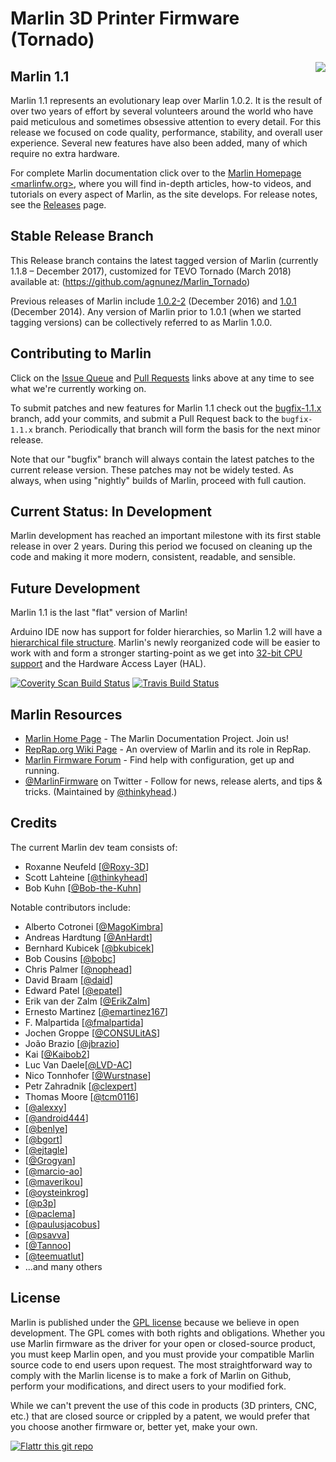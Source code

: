 # Marlin 3D Printer Firmware (Tornado)
<img align="right" src="../../raw/1.1.x/buildroot/share/pixmaps/logo/marlin-250.png" />

## Marlin 1.1

Marlin 1.1 represents an evolutionary leap over Marlin 1.0.2. It is the result of over two years of effort by several volunteers around the world who have paid meticulous and sometimes obsessive attention to every detail. For this release we focused on code quality, performance, stability, and overall user experience. Several new features have also been added, many of which require no extra hardware.

For complete Marlin documentation click over to the [Marlin Homepage <marlinfw.org>](http://marlinfw.org/), where you will find in-depth articles, how-to videos, and tutorials on every aspect of Marlin, as the site develops. For release notes, see the [Releases](https://github.com/MarlinFirmware/Marlin/releases) page.

## Stable Release Branch

This Release branch contains the latest tagged version of Marlin (currently 1.1.8 – December 2017), customized for TEVO Tornado (March 2018) available at: (https://github.com/agnunez/Marlin_Tornado)

Previous releases of Marlin include [1.0.2-2](https://github.com/MarlinFirmware/Marlin/tree/1.0.2-2) (December 2016) and [1.0.1](https://github.com/MarlinFirmware/Marlin/tree/1.0.1) (December 2014). Any version of Marlin prior to 1.0.1 (when we started tagging versions) can be collectively referred to as Marlin 1.0.0.

## Contributing to Marlin

Click on the [Issue Queue](https://github.com/MarlinFirmware/Marlin/issues) and [Pull Requests](https://github.com/MarlinFirmware/Marlin/pulls) links above at any time to see what we're currently working on.

To submit patches and new features for Marlin 1.1 check out the [bugfix-1.1.x](https://github.com/MarlinFirmware/Marlin/tree/bugfix-1.1.x) branch, add your commits, and submit a Pull Request back to the `bugfix-1.1.x` branch. Periodically that branch will form the basis for the next minor release.

Note that our "bugfix" branch will always contain the latest patches to the current release version. These patches may not be widely tested. As always, when using "nightly" builds of Marlin, proceed with full caution.

## Current Status: In Development

Marlin development has reached an important milestone with its first stable release in over 2 years. During this period we focused on cleaning up the code and making it more modern, consistent, readable, and sensible.

## Future Development

Marlin 1.1 is the last "flat" version of Marlin!

Arduino IDE now has support for folder hierarchies, so Marlin 1.2 will have a [hierarchical file structure](https://github.com/MarlinFirmware/Marlin/tree/breakup-marlin-idea). Marlin's newly reorganized code will be easier to work with and form a stronger starting-point as we get into [32-bit CPU support](https://github.com/MarlinFirmware/Marlin/tree/32-Bit-RCBugFix-new) and the Hardware Access Layer (HAL).

[![Coverity Scan Build Status](https://scan.coverity.com/projects/2224/badge.svg)](https://scan.coverity.com/projects/2224)
[![Travis Build Status](https://travis-ci.org/MarlinFirmware/Marlin.svg)](https://travis-ci.org/MarlinFirmware/Marlin)

## Marlin Resources

- [Marlin Home Page](http://marlinfw.org/) - The Marlin Documentation Project. Join us!
- [RepRap.org Wiki Page](http://reprap.org/wiki/Marlin) - An overview of Marlin and its role in RepRap.
- [Marlin Firmware Forum](http://forums.reprap.org/list.php?415) - Find help with configuration, get up and running.
- [@MarlinFirmware](https://twitter.com/MarlinFirmware) on Twitter - Follow for news, release alerts, and tips & tricks. (Maintained by [@thinkyhead](https://github.com/thinkyhead).)

## Credits

The current Marlin dev team consists of:
 - Roxanne Neufeld [[@Roxy-3D](https://github.com/Roxy-3D)]
 - Scott Lahteine [[@thinkyhead](https://github.com/thinkyhead)]
 - Bob Kuhn [[@Bob-the-Kuhn](https://github.com/Bob-the-Kuhn)]

Notable contributors include:
 - Alberto Cotronei [[@MagoKimbra](https://github.com/MagoKimbra)]
 - Andreas Hardtung [[@AnHardt](https://github.com/AnHardt)]
 - Bernhard Kubicek [[@bkubicek](https://github.com/bkubicek)]
 - Bob Cousins [[@bobc](https://github.com/bobc)]
 - Chris Palmer [[@nophead](https://github.com/nophead)]
 - David Braam [[@daid](https://github.com/daid)]
 - Edward Patel [[@epatel](https://github.com/epatel)]
 - Erik van der Zalm [[@ErikZalm](https://github.com/ErikZalm)]
 - Ernesto Martinez [[@emartinez167](https://github.com/emartinez167)]
 - F. Malpartida [[@fmalpartida](https://github.com/fmalpartida)]
 - Jochen Groppe [[@CONSULitAS](https://github.com/CONSULitAS)]
 - João Brazio [[@jbrazio](https://github.com/jbrazio)]
 - Kai [[@Kaibob2](https://github.com/Kaibob2)]
 - Luc Van Daele[[@LVD-AC](https://github.com/LVD-AC)]
 - Nico Tonnhofer [[@Wurstnase](https://github.com/Wurstnase)]
 - Petr Zahradnik [[@clexpert](https://github.com/clexpert)]
 - Thomas Moore [[@tcm0116](https://github.com/tcm0116)]
 - [[@alexxy](https://github.com/alexxy)]
 - [[@android444](https://github.com/android444)]
 - [[@benlye](https://github.com/benlye)]
 - [[@bgort](https://github.com/bgort)]
 - [[@ejtagle](https://github.com/ejtagle)]
 - [[@Grogyan](https://github.com/Grogyan)]
 - [[@marcio-ao](https://github.com/marcio-ao)]
 - [[@maverikou](https://github.com/maverikou)]
 - [[@oysteinkrog](https://github.com/oysteinkrog)]
 - [[@p3p](https://github.com/p3p)]
 - [[@paclema](https://github.com/paclema)]
 - [[@paulusjacobus](https://github.com/paulusjacobus)]
 - [[@psavva](https://github.com/psavva)]
 - [[@Tannoo](https://github.com/Tannoo)]
 - [[@teemuatlut](https://github.com/teemuatlut)]
 - ...and many others

## License

Marlin is published under the [GPL license](https://github.com/COPYING.md) because we believe in open development. The GPL comes with both rights and obligations. Whether you use Marlin firmware as the driver for your open or closed-source product, you must keep Marlin open, and you must provide your compatible Marlin source code to end users upon request. The most straightforward way to comply with the Marlin license is to make a fork of Marlin on Github, perform your modifications, and direct users to your modified fork.

While we can't prevent the use of this code in products (3D printers, CNC, etc.) that are closed source or crippled by a patent, we would prefer that you choose another firmware or, better yet, make your own.

[![Flattr this git repo](http://api.flattr.com/button/flattr-badge-large.png)](https://flattr.com/submit/auto?user_id=ErikZalm&url=https://github.com/MarlinFirmware/Marlin&title=Marlin&language=&tags=github&category=software)
